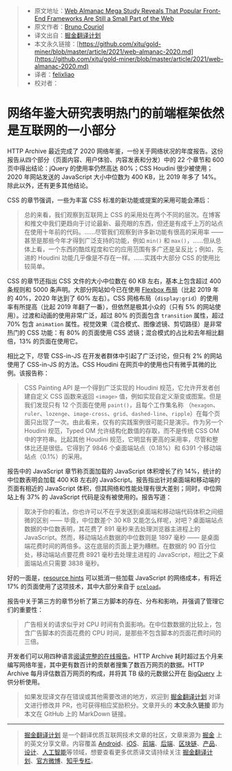 > * 原文地址：[Web Almanac Mega Study Reveals That Popular Front-End Frameworks Are Still a Small Part of the Web](https://www.infoq.com/news/2021/03/web-almanac-2020)
> * 原文作者：[Bruno Couriol](https://www.infoq.com/profile/Bruno-Couriol/)
> * 译文出自：[掘金翻译计划](https://github.com/xitu/gold-miner)
> * 本文永久链接：[https://github.com/xitu/gold-miner/blob/master/article/2021/web-almanac-2020.md](https://github.com/xitu/gold-miner/blob/master/article/2021/web-almanac-2020.md)
> * 译者：[felixliao](https://github.com/felixliao)
> * 校对者：

# 网络年鉴大研究表明热门的前端框架依然是互联网的一小部分

HTTP Archive 最近完成了 2020 网络年鉴，一份关于网络状况的年度报告。这份报告从四个部分（页面内容、用户体验、内容发表和分发）中的 22 个章节和 600 页中得出结论：jQuery 的使用率仍然高达 80%；CSS Houdini 很少被使用；2020 年网站发送的 JavaScript 大小中位数为 400 KB，比 2019 年多了 14%。除此以外，还有更多其他结论。

CSS 的章节强调，一些为丰富 CSS 标准的新功能或提案的采用可能会滞后：

> 总的来看，我们观察到互联网上 CSS 的采用处在两个不同的层次。在博客和推文中我们更趋向于讨论最新、最亮眼的东西，但还是有成千上万的站点在使用十年前的代码。……尽管我们观察到许多新功能有很高的采用率 —— 甚至是那些今年才得到广泛支持的功能，例如 `min()` 和 `max()`，……但从总体上看，一个东西的酷炫程度和它的应用范围有多广还是呈反比；例如，先进的 Houdini 功能几乎像是不存在一样。……实践中大部分 CSS 的使用比较简单。

CSS 的章节还指出 CSS 文件的大小中位数在 60 KB 左右，基本上包含超过 400 条规则和 5000 条声明。大部分网站如今已在使用 [Flexbox 布局](https://css-tricks.com/snippets/css/a-guide-to-flexbox/)（比起 2019 年的 40%，2020 年达到了 60% 左右）。CSS 网格布局（`display:grid`）的使用率有所提高（比起 2019 年翻了一番），但依然是极其小众的（只有 5% 的网站使用）。过渡和动画的使用非常广泛，超过 80% 的页面包含 `transition` 属性，超过 70% 包含 `animation` 属性。视觉效果（混合模式、图像滤镜、剪切路径）是非常热门的 CSS 功能：有 80% 的页面使用 CSS 滤镜；混合模式的占比和去年相比翻倍，13% 的页面在使用它。

相比之下，尽管 CSS-in-JS 在开发者群体中引起了广泛讨论，但只有 2% 的网站使用了 CSS-in-JS 的方法。CSS Houdini 在网页中的使用也只有微乎其微的比例。该报告称：

> CSS Painting API 是一个得到广泛实现的 Houdini 规范，它允许开发者创建自定义 CSS 函数来返回 `<image>` 值，例如实现自定义渐变或图案。但是我们发现只有 12 个页面在使用 `paint()`，且每个工作集名称 （`hexagon`、`ruler`、`lozenge`、`image-cross`、`grid`、`dashed-line`、`ripple`）在每个页面只出现了一次。由此看来，仅有的实践案例很可能只是演示。作为另一个 Houdini 规范，Typed OM 允许结构化数值的存取，而不是传统 CSS OM 中的字符串。比起其他 Houdini 规范，它明显有更高的采用率，尽管和整体比还是很低。它得到了 9846 个桌面端站点（0.18%）和 6391 个移动端站点（0.1%）的采用。

报告中的 JavaScript 章节称页面加载的 JavaScript 体积增长了约 14%，统计的中位数表明会加载 400 KB 左右的 JavaScript。报告指出针对桌面端和移动端的页面有相近的 JavaScript 体积，但其网络和性能处理有很大差别；同时，中位网站上有 37% 的 JavaScript 代码是没有被使用的。报告写道：

> 取决于你的看法，你也许可以不在乎发送到桌面端和移动端代码体积之间细微的区别 —— 毕竟，中位数差个 30 KB 又能怎么样呢，对吧？桌面端站点数据的中位数表明，其花费了 891 毫秒来去处理浏览器主进程上的 JavaScript。然而，移动端站点数据的中位数则是 1897 毫秒 —— 是桌面端花费时间的两倍多。这在底层的页面上更为糟糕。在数据的 90 百分位处，移动端站点要花费 8921 毫秒去处理主进程的 JavaScript，相比之下桌面端站点只需要 3838 毫秒。

好的一面是，[resource hints](https://www.infoq.com/news/2019/09/webexpo-2019-resource-hints-tips/) 可以抵消一些加载 JavaScript 的网络成本，有将近 17% 的页面使用了这项技术，其中大部分来自于 [`preload`](https://developer.mozilla.org/en-US/docs/Web/HTML/Preloading_content)。

报告中关于第三方的章节分析了第三方脚本的存在、分布和影响，并强调了管理它们的重要性：

> 广告相关的请求似乎对 CPU 时间有负面影响。在中位数数据的比较上，包含广告脚本的页面花费的 CPU 时间，是那些不包含脚本的页面花费时间的三倍。

开发者们可以用四种语言[阅读完整的在线报告](https://almanac.httparchive.org/en/2020/)。HTTP Archive 耗时超过五个月来编写网络年鉴，其中更有数百计的贡献者搜集了数百万网页的数据。HTTP Archive 每月评估数百万网页的构成，并将其 TB 级的元数据公开在 [BigQuery](https://httparchive.org/faq#how-do-i-use-bigquery-to-write-custom-queries-over-the-data) 上供分析使用。

> 如果发现译文存在错误或其他需要改进的地方，欢迎到 [掘金翻译计划](https://github.com/xitu/gold-miner) 对译文进行修改并 PR，也可获得相应奖励积分。文章开头的 **本文永久链接** 即为本文在 GitHub 上的 MarkDown 链接。

---

> [掘金翻译计划](https://github.com/xitu/gold-miner) 是一个翻译优质互联网技术文章的社区，文章来源为 [掘金](https://juejin.im) 上的英文分享文章。内容覆盖 [Android](https://github.com/xitu/gold-miner#android)、[iOS](https://github.com/xitu/gold-miner#ios)、[前端](https://github.com/xitu/gold-miner#前端)、[后端](https://github.com/xitu/gold-miner#后端)、[区块链](https://github.com/xitu/gold-miner#区块链)、[产品](https://github.com/xitu/gold-miner#产品)、[设计](https://github.com/xitu/gold-miner#设计)、[人工智能](https://github.com/xitu/gold-miner#人工智能)等领域，想要查看更多优质译文请持续关注 [掘金翻译计划](https://github.com/xitu/gold-miner)、[官方微博](http://weibo.com/juejinfanyi)、[知乎专栏](https://zhuanlan.zhihu.com/juejinfanyi)。
